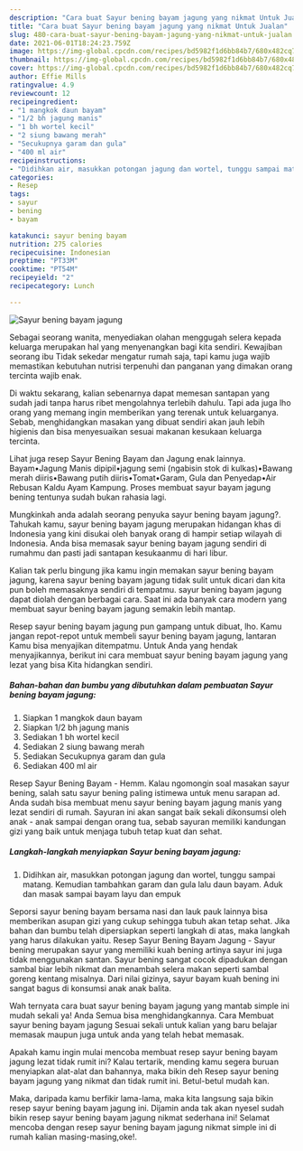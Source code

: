 ```yaml
---
description: "Cara buat Sayur bening bayam jagung yang nikmat Untuk Jualan"
title: "Cara buat Sayur bening bayam jagung yang nikmat Untuk Jualan"
slug: 480-cara-buat-sayur-bening-bayam-jagung-yang-nikmat-untuk-jualan
date: 2021-06-01T18:24:23.759Z
image: https://img-global.cpcdn.com/recipes/bd5982f1d6bb84b7/680x482cq70/sayur-bening-bayam-jagung-foto-resep-utama.jpg
thumbnail: https://img-global.cpcdn.com/recipes/bd5982f1d6bb84b7/680x482cq70/sayur-bening-bayam-jagung-foto-resep-utama.jpg
cover: https://img-global.cpcdn.com/recipes/bd5982f1d6bb84b7/680x482cq70/sayur-bening-bayam-jagung-foto-resep-utama.jpg
author: Effie Mills
ratingvalue: 4.9
reviewcount: 12
recipeingredient:
- "1 mangkok daun bayam"
- "1/2 bh jagung manis"
- "1 bh wortel kecil"
- "2 siung bawang merah"
- "Secukupnya garam dan gula"
- "400 ml air"
recipeinstructions:
- "Didihkan air, masukkan potongan jagung dan wortel, tunggu sampai matang. Kemudian tambahkan garam dan gula lalu daun bayam. Aduk dan masak sampai bayam layu dan empuk"
categories:
- Resep
tags:
- sayur
- bening
- bayam

katakunci: sayur bening bayam 
nutrition: 275 calories
recipecuisine: Indonesian
preptime: "PT33M"
cooktime: "PT54M"
recipeyield: "2"
recipecategory: Lunch

---
```



![Sayur bening bayam jagung](https://img-global.cpcdn.com/recipes/bd5982f1d6bb84b7/680x482cq70/sayur-bening-bayam-jagung-foto-resep-utama.jpg)

Sebagai seorang wanita, menyediakan olahan menggugah selera kepada keluarga merupakan hal yang menyenangkan bagi kita sendiri. Kewajiban seorang ibu Tidak sekedar mengatur rumah saja, tapi kamu juga wajib memastikan kebutuhan nutrisi terpenuhi dan panganan yang dimakan orang tercinta wajib enak.

Di waktu  sekarang, kalian sebenarnya dapat memesan santapan yang sudah jadi tanpa harus ribet mengolahnya terlebih dahulu. Tapi ada juga lho orang yang memang ingin memberikan yang terenak untuk keluarganya. Sebab, menghidangkan masakan yang dibuat sendiri akan jauh lebih higienis dan bisa menyesuaikan sesuai makanan kesukaan keluarga tercinta. 

Lihat juga resep Sayur Bening Bayam dan Jagung enak lainnya. Bayam•Jagung Manis dipipil•jagung semi (ngabisin stok di kulkas)•Bawang merah diiris•Bawang putih diiris•Tomat•Garam, Gula dan Penyedap•Air Rebusan Kaldu Ayam Kampung. Proses membuat sayur bayam jagung bening tentunya sudah bukan rahasia lagi.

Mungkinkah anda adalah seorang penyuka sayur bening bayam jagung?. Tahukah kamu, sayur bening bayam jagung merupakan hidangan khas di Indonesia yang kini disukai oleh banyak orang di hampir setiap wilayah di Indonesia. Anda bisa memasak sayur bening bayam jagung sendiri di rumahmu dan pasti jadi santapan kesukaanmu di hari libur.

Kalian tak perlu bingung jika kamu ingin memakan sayur bening bayam jagung, karena sayur bening bayam jagung tidak sulit untuk dicari dan kita pun boleh memasaknya sendiri di tempatmu. sayur bening bayam jagung dapat diolah dengan berbagai cara. Saat ini ada banyak cara modern yang membuat sayur bening bayam jagung semakin lebih mantap.

Resep sayur bening bayam jagung pun gampang untuk dibuat, lho. Kamu jangan repot-repot untuk membeli sayur bening bayam jagung, lantaran Kamu bisa menyajikan ditempatmu. Untuk Anda yang hendak menyajikannya, berikut ini cara membuat sayur bening bayam jagung yang lezat yang bisa Kita hidangkan sendiri.

<!--inarticleads1-->

##### Bahan-bahan dan bumbu yang dibutuhkan dalam pembuatan Sayur bening bayam jagung:

1. Siapkan 1 mangkok daun bayam
1. Siapkan 1/2 bh jagung manis
1. Sediakan 1 bh wortel kecil
1. Sediakan 2 siung bawang merah
1. Sediakan Secukupnya garam dan gula
1. Sediakan 400 ml air


Resep Sayur Bening Bayam - Hemm. Kalau ngomongin soal masakan sayur bening, salah satu sayur bening paling istimewa untuk menu sarapan ad. Anda sudah bisa membuat menu sayur bening bayam jagung manis yang lezat sendiri di rumah. Sayuran ini akan sangat baik sekali dikonsumsi oleh anak - anak sampai dengan orang tua, sebab sayuran memiliki kandungan gizi yang baik untuk menjaga tubuh tetap kuat dan sehat. 

<!--inarticleads2-->

##### Langkah-langkah menyiapkan Sayur bening bayam jagung:

1. Didihkan air, masukkan potongan jagung dan wortel, tunggu sampai matang. Kemudian tambahkan garam dan gula lalu daun bayam. Aduk dan masak sampai bayam layu dan empuk


Seporsi sayur bening bayam bersama nasi dan lauk pauk lainnya bisa memberikan asupan gizi yang cukup sehingga tubuh akan tetap sehat. Jika bahan dan bumbu telah dipersiapkan seperti langkah di atas, maka langkah yang harus dilakukan yaitu. Resep Sayur Bening Bayam Jagung - Sayur bening merupakan sayur yang memiliki kuah bening artinya sayur ini juga tidak menggunakan santan. Sayur bening sangat cocok dipadukan dengan sambal biar lebih nikmat dan menambah selera makan seperti sambal goreng kentang misalnya. Dari nilai gizinya, sayur bayam kuah bening ini sangat bagus di konsumsi anak anak balita. 

Wah ternyata cara buat sayur bening bayam jagung yang mantab simple ini mudah sekali ya! Anda Semua bisa menghidangkannya. Cara Membuat sayur bening bayam jagung Sesuai sekali untuk kalian yang baru belajar memasak maupun juga untuk anda yang telah hebat memasak.

Apakah kamu ingin mulai mencoba membuat resep sayur bening bayam jagung lezat tidak rumit ini? Kalau tertarik, mending kamu segera buruan menyiapkan alat-alat dan bahannya, maka bikin deh Resep sayur bening bayam jagung yang nikmat dan tidak rumit ini. Betul-betul mudah kan. 

Maka, daripada kamu berfikir lama-lama, maka kita langsung saja bikin resep sayur bening bayam jagung ini. Dijamin anda tak akan nyesel sudah bikin resep sayur bening bayam jagung nikmat sederhana ini! Selamat mencoba dengan resep sayur bening bayam jagung nikmat simple ini di rumah kalian masing-masing,oke!.

